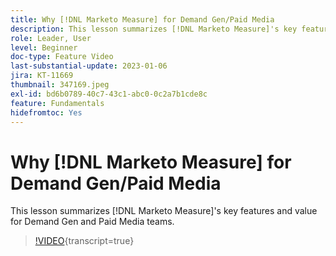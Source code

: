 ```yaml
---
title: Why [!DNL Marketo Measure] for Demand Gen/Paid Media
description: This lesson summarizes [!DNL Marketo Measure]'s key features and value for Demand Gen and Paid Media teams.
role: Leader, User
level: Beginner
doc-type: Feature Video
last-substantial-update: 2023-01-06
jira: KT-11669
thumbnail: 347169.jpeg
exl-id: bd6b0789-40c7-43c1-abc0-0c2a7b1cde8c
feature: Fundamentals
hidefromtoc: Yes
---
```

# Why [!DNL Marketo Measure] for Demand Gen/Paid Media

This lesson summarizes [!DNL Marketo Measure]'s key features and value for Demand Gen and Paid Media teams.

>[!VIDEO](https://video.tv.adobe.com/v/347169/?learn=on){transcript=true}
